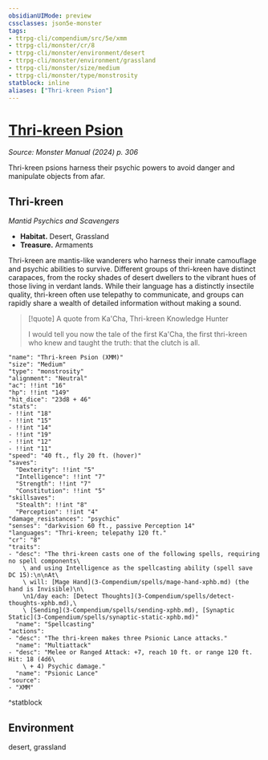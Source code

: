 ```yaml
---
obsidianUIMode: preview
cssclasses: json5e-monster
tags:
- ttrpg-cli/compendium/src/5e/xmm
- ttrpg-cli/monster/cr/8
- ttrpg-cli/monster/environment/desert
- ttrpg-cli/monster/environment/grassland
- ttrpg-cli/monster/size/medium
- ttrpg-cli/monster/type/monstrosity
statblock: inline
aliases: ["Thri-kreen Psion"]
---
```

# [Thri-kreen Psion](3-Compendium\bestiary\monstrosity/thri-kreen-psion-xmm.md)
*Source: Monster Manual (2024) p. 306*  

Thri-kreen psions harness their psychic powers to avoid danger and manipulate objects from afar.

## Thri-kreen

*Mantid Psychics and Scavengers*

- **Habitat.** Desert, Grassland  
- **Treasure.** Armaments  

Thri-kreen are mantis-like wanderers who harness their innate camouflage and psychic abilities to survive. Different groups of thri-kreen have distinct carapaces, from the rocky shades of desert dwellers to the vibrant hues of those living in verdant lands. While their language has a distinctly insectile quality, thri-kreen often use telepathy to communicate, and groups can rapidly share a wealth of detailed information without making a sound.

> [!quote] A quote from Ka'Cha, Thri-kreen Knowledge Hunter  
> 
> I would tell you now the tale of the first Ka'Cha, the first thri-kreen who knew and taught the truth: that the clutch is all.


```statblock
"name": "Thri-kreen Psion (XMM)"
"size": "Medium"
"type": "monstrosity"
"alignment": "Neutral"
"ac": !!int "16"
"hp": !!int "149"
"hit_dice": "23d8 + 46"
"stats":
- !!int "18"
- !!int "15"
- !!int "14"
- !!int "19"
- !!int "12"
- !!int "11"
"speed": "40 ft., fly 20 ft. (hover)"
"saves":
  "Dexterity": !!int "5"
  "Intelligence": !!int "7"
  "Strength": !!int "7"
  "Constitution": !!int "5"
"skillsaves":
  "Stealth": !!int "8"
  "Perception": !!int "4"
"damage_resistances": "psychic"
"senses": "darkvision 60 ft., passive Perception 14"
"languages": "Thri-kreen; telepathy 120 ft."
"cr": "8"
"traits":
- "desc": "The thri-kreen casts one of the following spells, requiring no spell components\
    \ and using Intelligence as the spellcasting ability (spell save DC 15):\n\nAt\
    \ will: [Mage Hand](3-Compendium/spells/mage-hand-xphb.md) (the hand is Invisible)\n\
    \n1/day each: [Detect Thoughts](3-Compendium/spells/detect-thoughts-xphb.md),\
    \ [Sending](3-Compendium/spells/sending-xphb.md), [Synaptic Static](3-Compendium/spells/synaptic-static-xphb.md)"
  "name": "Spellcasting"
"actions":
- "desc": "The thri-kreen makes three Psionic Lance attacks."
  "name": "Multiattack"
- "desc": "Melee or Ranged Attack: +7, reach 10 ft. or range 120 ft. Hit: 18 (4d6\
    \ + 4) Psychic damage."
  "name": "Psionic Lance"
"source":
- "XMM"
```
^statblock

## Environment

desert, grassland